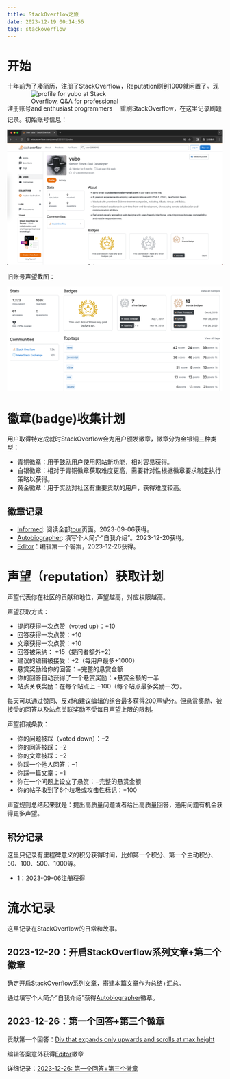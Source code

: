 ```yaml
---
title: StackOverflow之旅
date: 2023-12-19 00:14:56
tags: stackoverflow
---
```


# 开始

十年前为了凑简历，注册了StackOverflow，Reputation刷到1000就闲置了。现注册账号<a href="https://stackoverflow.com/users/22510112/yubo"><img src="https://stackoverflow.com/users/flair/22510112.png" width="208" height="58" style="display: inline-block;" alt="profile for yubo at Stack Overflow, Q&amp;A for professional and enthusiast programmers" title="profile for yubo at Stack Overflow, Q&amp;A for professional and enthusiast programmers"></a>重刷StackOverflow，在这里记录刷题记录。初始账号信息：

![yubo 2023年12月19日信息](../img/posts/WX20231219-001122@2x.png)


旧账号声望截图：

![StackOverflow旧账号声望](../img/posts/WX20231219-001924@2x.png)

# 徽章(badge)收集计划

用户取得特定成就时StackOverflow会为用户颁发徽章，徽章分为金银铜三种类型：

- <span class="so-badge so-badge-bronze">青铜徽章</span>：用于鼓励用户使用网站新功能，相对容易获得。
- <span class="so-badge so-badge-silver">白银徽章</span>：相对于青铜徽章获取难度更高，需要针对性根据徽章要求制定执行策略以获得。
- <span class="so-badge so-badge-gold">黄金徽章</span>：用于奖励对社区有重要贡献的用户，获得难度较高。


## 徽章记录
- <a href="https://stackoverflow.com/help/badges/2600/informed?userid=22510112" target="_blank" class="so-badge so-badge-bronze">Informed</a>: 阅读全部[tour](https://stackoverflow.com/tour)页面。2023-09-06获得。
- <a href="https://stackoverflow.com/help/badges/3/editor?userid=22510112" target="_blank" class="so-badge so-badge-bronze">Autobiographer</a>: 填写个人简介“自我介绍”。2023-12-20获得。
- <a href="https://stackoverflow.com/help/badges/3/editor?userid=22510112" target="_blank" class="so-badge so-badge-bronze">Editor</a>：编辑第一个答案，2023-12-26获得。

# 声望（reputation）获取计划

声望代表你在社区的贡献和地位，声望越高，对应权限越高。

声望获取方式：

- 提问获得一次点赞（voted up）：+10
- 回答获得一次点赞：+10
- 文章获得一次点赞：+10
- 回答被采纳： +15（提问者额外+2）
- 建议的编辑被接受：+2（每用户最多+1000）
- 悬赏奖励给你的回答：+完整的悬赏金额
- 你的回答自动获得了一个悬赏奖励：+悬赏金额的一半
- 站点关联奖励：在每个站点上 +100（每个站点最多奖励一次）。

每天可以通过赞同、反对和建议编辑的组合最多获得200声望分。但悬赏奖励、被接受的回答以及站点关联奖励不受每日声望上限的限制。

声望扣减条款：

- 你的问题被踩（voted down）：−2
- 你的回答被踩：−2
- 你的文章被踩：−2
- 你踩一个他人回答：−1
- 你踩一篇文章：−1
- 你在一个问题上设立了悬赏：−完整的悬赏金额
- 你的帖子收到了6个垃圾或攻击性标记：−100


声望规则总结起来就是：提出高质量问题或者给出高质量回答，通用问题有机会获得更多声望。


## 积分记录

这里只记录有里程碑意义的积分获得时间，比如第一个积分、第一个主动积分、50、100、500、1000等。

- 1：2023-09-06注册获得

# 流水记录

这里记录在StackOverflow的日常和故事。

## 2023-12-20：开启StackOverflow系列文章+第二个徽章

确定开启StackOverflow系列文章，搭建本篇文章作为总结+汇总。

通过填写个人简介“自我介绍”获得<a href="" target="_blank" class="so-badge so-badge-bronze">Autobiographer</a>徽章。

## 2023-12-26：第一个回答+第三个徽章

贡献第一个回答：[Div that expands only upwards and scrolls at max height](https://stackoverflow.com/q/77712519/22510112)

编辑答案意外获得<a href="https://stackoverflow.com/help/badges/3/editor?userid=22510112" target="_blank" class="so-badge so-badge-bronze">Editor</a>徽章

详细记录：[2023-12-26: 第一个回答+第三个徽章](stackoverflow/stackoverflow-2023-12-26-第一个回答-第三个徽章.md)
